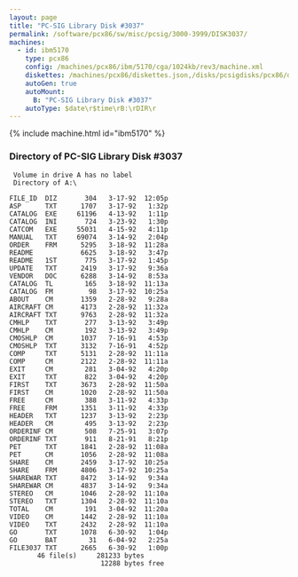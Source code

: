 ```yaml
---
layout: page
title: "PC-SIG Library Disk #3037"
permalink: /software/pcx86/sw/misc/pcsig/3000-3999/DISK3037/
machines:
  - id: ibm5170
    type: pcx86
    config: /machines/pcx86/ibm/5170/cga/1024kb/rev3/machine.xml
    diskettes: /machines/pcx86/diskettes.json,/disks/pcsigdisks/pcx86/diskettes.json
    autoGen: true
    autoMount:
      B: "PC-SIG Library Disk #3037"
    autoType: $date\r$time\rB:\rDIR\r
---
```


{% include machine.html id="ibm5170" %}

### Directory of PC-SIG Library Disk #3037

     Volume in drive A has no label
     Directory of A:\

    FILE_ID  DIZ       304   3-17-92  12:05p
    ASP      TXT      1707   3-17-92   1:32p
    CATALOG  EXE     61196   4-13-92   1:11p
    CATALOG  INI       724   3-23-92   1:30p
    CATCOM   EXE     55031   4-15-92   4:11p
    MANUAL   TXT     69074   3-14-92   2:04p
    ORDER    FRM      5295   3-18-92  11:28a
    README            6625   3-18-92   3:47p
    README   1ST       775   3-17-92   1:45p
    UPDATE   TXT      2419   3-17-92   9:36a
    VENDOR   DOC      6288   3-14-92   8:53a
    CATALOG  TL        165   3-18-92  11:13a
    CATALOG  FM         98   3-17-92  10:25a
    ABOUT    CM       1359   2-28-92   9:28a
    AIRCRAFT CM       4173   2-28-92  11:32a
    AIRCRAFT TXT      9763   2-28-92  11:32a
    CMHLP    TXT       277   3-13-92   3:49p
    CMHLP    CM        192   3-13-92   3:49p
    CMOSHLP  CM       1037   7-16-91   4:53p
    CMOSHLP  TXT      3132   7-16-91   4:52p
    COMP     TXT      5131   2-28-92  11:11a
    COMP     CM       2122   2-28-92  11:11a
    EXIT     CM        281   3-04-92   4:20p
    EXIT     TXT       822   3-04-92   4:20p
    FIRST    TXT      3673   2-28-92  11:50a
    FIRST    CM       1020   2-28-92  11:50a
    FREE     CM        388   3-11-92   4:33p
    FREE     FRM      1351   3-11-92   4:33p
    HEADER   TXT      1237   3-13-92   2:23p
    HEADER   CM        495   3-13-92   2:23p
    ORDERINF CM        508   7-25-91   3:07p
    ORDERINF TXT       911   8-21-91   8:21p
    PET      TXT      1841   2-28-92  11:08a
    PET      CM       1056   2-28-92  11:08a
    SHARE    CM       2459   3-17-92  10:25a
    SHARE    FRM      4806   3-17-92  10:25a
    SHAREWAR TXT      8472   3-14-92   9:34a
    SHAREWAR CM       4837   3-14-92   9:34a
    STEREO   CM       1046   2-28-92  11:10a
    STEREO   TXT      1304   2-28-92  11:10a
    TOTAL    CM        191   3-04-92  11:20a
    VIDEO    CM       1442   2-28-92  11:10a
    VIDEO    TXT      2432   2-28-92  11:10a
    GO       TXT      1078   6-30-92   1:04p
    GO       BAT        31   6-04-92   2:25a
    FILE3037 TXT      2665   6-30-92   1:00p
           46 file(s)     281233 bytes
                           12288 bytes free
